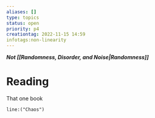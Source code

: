 ```yaml
---
aliases: []
type: topics
status: open
priority: p4
creationtag: 2022-11-15 14:59
infotags:non-linearity
---
```


***Not [[Randomness, Disorder, and Noise|Randomness]]***

# Reading
That one book


```query 
line:("Chaos")
```